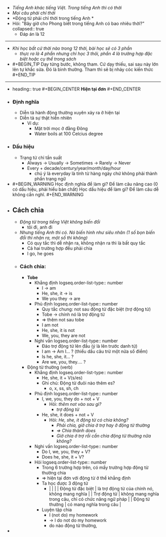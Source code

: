 - *Tiếng Anh khác tiếng Việt. Trong tiếng Anh thì có thời*
- *Mọi câu phải chỉ thời*
- *Động từ phải chỉ thời trong tiếng Anh *
- Hỏi: "Bây giờ cho Phong biết trong tiếng Anh có bao nhiêu thời?"
  collapsed:: true
	- Đáp án là 12
- ---
- *Khi học bất cứ thời nào trong 12 thời, bài học sẽ có 3 phần*
	- *thực ra là 4 phần nhưng chỉ học 3 thôi, phần 4 là trường hợp đặc biệt hoặc cụ thể trong sách*
- #+BEGIN_TIP
  Dạy từng bước, không tham. Cứ dạy thiếu, sai sau này lớn lên tự khắc sửa. Đó là bình thường. Tham thì sẽ bị nhảy cóc kiến thức
  #+END_TIP
- ---
- heading:: true
  #+BEGIN_CENTER
  **Hiện tại đơn**
  #+END_CENTER
- ### Định nghĩa
	- Diễn tả hành động thường xuyên xảy ra ở hiện tại
	- Diễn tả sự thật hiển nhiên
		- Ví dụ:
			- Mặt trời mọc ở đằng Đông
			- Water boils at 100 Celcius degree
- ### Dấu hiệu
	- Trạng từ chỉ tần suất
		- Always -> Usually -> Sometimes -> Rarely -> Never
		- Every + decade/century/year/month/day/hour
			- chú ý là everyday là tính từ hàng ngày chứ không phải thành phần trạng ngữ
- #+BEGIN_WARNING
  Học định nghĩa để làm gì? Để làm câu nâng cao (0 có dấu hiệu, phải hiểu bản chất)
  Học dấu hiệu để làm gì? Để làm câu dễ không cần nghĩ.
  #+END_WARNING
- ## Cách chia
	- *Động từ trong tiếng Việt không biến đổi*
		- tôi đi, anh đi
	- *Nhưng tiếng Anh thì có. Nó biến hình như siêu nhân (1 số bọn biến đổi thì nhận ra, một số thì không)*
		- Có quy tắc thì dễ nhận ra, không nhận ra thì là bất quy tắc
		- Cả hai trường hợp đều phải chia
		- I go, he goes
	- ### Cách chia:
		- **Tobe**
			- Khẳng định
			  logseq.order-list-type:: number
				- I -> am
				- He, she, it -> is
				- We you they -> are
			- Phủ định
			  logseq.order-list-type:: number
				- Quy tắc chung: not sau động từ đặc biệt (trợ động từ)
				- Tobe -> chính nó là trợ động từ
				- => thêm not sau tobe
				- I am not
				- He, she, it is not
				- We, you, they are not
			- Nghi vấn
			  logseq.order-list-type:: number
				- Đảo trợ động từ lên đầu (ý là lên trước danh từ)
				- I am -> Am I... ? (thiếu dấu câu trừ một nửa số điểm)
				- Is he, she, it... ?
				- Are we, you, they.... ?
		- Động từ thường (verb)
			- Khẳng định
			  logseq.order-list-type:: number
				- He, she, it + V(s/es)
				- Ghi chú: Động từ đuôi nào thêm es?
					- o, x, ss, sh, ch
			- Phủ định
			  logseq.order-list-type:: number
				- I, we, you, they do + not + V
					- Hỏi: *thêm not vào sau gì?*
						- *trợ động từ*
				- He, she, it does + not + V
					- Hỏi: *He, she, it động từ có chia không?*
						- *Phải chia, giờ chia ở trợ hay ở động từ thường*
						- *=> Chia thành does*
						- *Giờ chia ở trợ rồi cần chia động từ thường nữa không?*
			- Nghi vấn
			  logseq.order-list-type:: number
				- Do I, we, you, they + V?
				- Does he, she, it + V?
			- Hỏi
			  logseq.order-list-type:: number
				- Trong 6 trường hợp trên, có mấy trường hợp động từ thường chia
				- => hiện tại đơn với động từ ở thể khẳng định
				- Ta học được 3 động từ
					- | | |
					  | Động từ đặc biệt | là trợ động từ của chính nó, không mang nghĩa | 
					  | Trợ động từ | không mang nghĩa trong câu, chỉ có chức năng ngữ pháp |
					  | Động từ thường | có mang nghĩa trong câu |
				- Luyện tập chia
					- I (not do) my homework
					- -> I do not do my homework
					- do nào động từ thường,
-